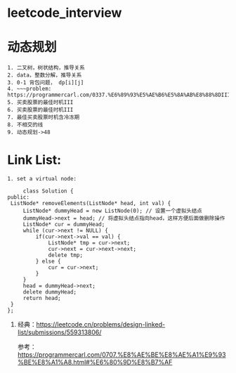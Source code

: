 # leetcode_interview

# 动态规划

    1. 二叉树，树状结构，推导关系
    2. data，整数分解，推导关系
    3. 0-1 背包问题， dp[i][j]
    4. ~~~problem: https://programmercarl.com/0337.%E6%89%93%E5%AE%B6%E5%8A%AB%E8%88%8DIII.html#%E6%80%9D%E8%B7%AF
    5. 买卖股票的最佳时机III
    6. 买卖股票的最佳时机III
    7. 最佳买卖股票时机含冷冻期
    8. 不相交的线
    9. 动态规划->48


# Link List:
    1. set a virtual node: 
   
   ```
        class Solution {
public:
    ListNode* removeElements(ListNode* head, int val) {
        ListNode* dummyHead = new ListNode(0); // 设置一个虚拟头结点
        dummyHead->next = head; // 将虚拟头结点指向head，这样方便后面做删除操作
        ListNode* cur = dummyHead;
        while (cur->next != NULL) {
            if(cur->next->val == val) {
                ListNode* tmp = cur->next;
                cur->next = cur->next->next;
                delete tmp;
            } else {
                cur = cur->next;
            }
        }
        head = dummyHead->next;
        delete dummyHead;
        return head;
    }
};
   ```
1. 经典：https://leetcode.cn/problems/design-linked-list/submissions/559313806/ 
   
   参考：
        https://programmercarl.com/0707.%E8%AE%BE%E8%AE%A1%E9%93%BE%E8%A1%A8.html#%E6%80%9D%E8%B7%AF

   